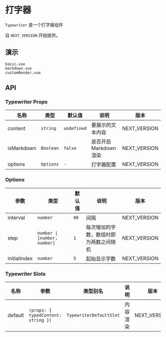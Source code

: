 # 打字器

`Typewriter` 是一个打字器组件

自 `NEXT_VERSION` 开始提供。

## 演示

```demo
basic.vue
markdown.vue
customRender.vue
```

## API

### Typewriter Props

| 名称       | 类型      | 默认值      | 说明                   | 版本         |
| ---------- | --------- | ----------- | ---------------------- | ------------ |
| content    | `string`  | `undefined` | 要展示的文本内容       | NEXT_VERSION |
| isMarkdown | `Boolean` | `false`     | 是否开启 Markdown 渲染 | NEXT_VERSION |
| options    | `Options` | `-`         | 打字器配置             | NEXT_VERSION |

### Options

| 参数 | 类型 | 默认值 | 说明 | 版本 |
| --- | --- | --- | --- | --- |
| interval | `number` | `80` | 间隔 | NEXT_VERSION |
| step | `number \| [number, number]` | `1` | 每次增加的字数，数组时即为两数之间随机 | NEXT_VERSION |
| initialIndex | `number` | `5` | 起始显示字数 | NEXT_VERSION |

### Typewriter Slots

| 名称 | 参数 | 类型别名 | 说明 | 版本 |
| --- | --- | --- | --- | --- |
| default | `(props: { typedContent: string })` | `TypewriterDefaultSlot` | 内容渲染 | NEXT_VERSION |
